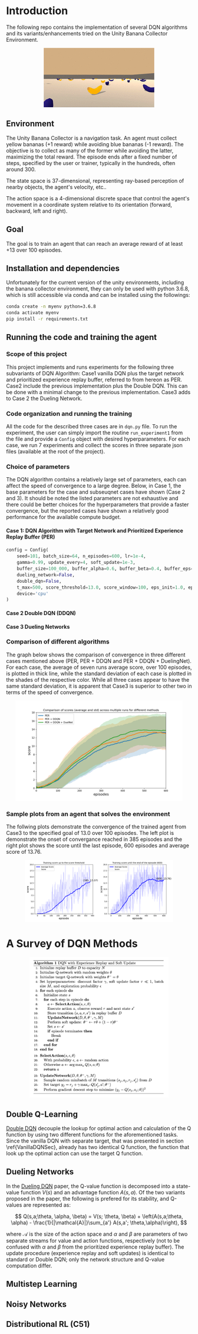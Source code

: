# Introduction
The following repo contains the implementation of several DQN algorithms and its variants/enhancements tried on the Unity Banana Collector Environment. 

<div style="text-align:center">

![image](./pics/banana_env_animation.gif)
</div>

## Environment
The Unity Banana Collector is a navigation task. An agent must collect yellow bananas (+1 reward) while avoiding blue bananas (-1 reward). The objective is to collect as many of the former while avoiding the latter, maximizing the total reward. The episode ends after a fixed number of steps, specified by the user or trainer, typically in the hundreds, often around 300.

The state space is 37-dimensional, representing ray-based perception of nearby objects, the agent's velocity, etc..

The action space is a 4-dimensional discrete space that control the agent's movement in a coordinate system relative to its orientation (forward, backward, left and right).

## Goal
The goal is to train an agent that can reach an average reward of at least +13 over 100 episodes.



## Installation and dependencies
Unfortunately for the current version of the unity environments, including the banana collector environment, they can only be used with python 3.6.8, which is still accessible via conda and can be installed using the followings:

```bash
conda create -n myenv python=3.6.8 
conda activate myenv
pip install -r requirements.txt
```

## Running the code and training the agent

### Scope of this project
This project implements and runs experiments for the following three subvariants of DQN Algorithm: Case1  vanilla DQN plus the target network and prioritized experience replay buffer, referred to from hereon as PER. Case2 include the previous implementation plus the Double DQN. This can be done with a minimal change to the previous implementation. Case3 adds to Case 2 the Dueling Network.

### Code organization and running the training
All the code for the described three cases are in `dqn.py` file. To run the experiment, the user can simply import the routine `run_experiment1` from the file and provide a `Config` object with desired hyperparameters. For each case, we run 7 experiments and collect the scores in three separate json files (available at the root of the project).

### Choice of parameters 
The DQN algorithm contains a relatively large set of parameters, each can affect the speed of convergence to a large degree. Below, in Case 1, the base parameters for the case and subseuqnet cases have shown (Case 2 and 3). It should be noted the listed parameters are not exhaustive and there could be better choices for the hyperparameters that provide a faster convergence, but the reported cases have shown a relatively good performance for the available compute budget. 

#### Case 1: DQN Algorithm with Target Network and Prioritized Experience Replay Buffer (PER)
```python 
config = Config(
    seed=101, batch_size=64, n_episodes=600, lr=1e-4,
    gamma=0.99, update_every=4, soft_update=1e-3,
    buffer_size=100_000, buffer_alpha=0.6, buffer_beta=0.4, buffer_eps=1e-5, buffer_beta_anneal_steps=100_000,
    dueling_network=False,
    double_dqn=False,
    t_max=500, score_threshold=13.0, score_window=100, eps_init=1.0, eps_final=0.01, eps_decay=0.975,
    device='cpu'
) 
``` 

#### Case 2 Double DQN (DDQN)
#### Case 3 Dueling Networks


### Comparison of different algorithms

The graph below shows the comparison of convergence in three different cases mentioned above (PER, PER + DDQN and PER + DDQN + DuelingNet). For each case, the average of seven runs average score, over 100 episodes, is plotted in thick line, while the standard deviation of each case is plotted in the shades of the respective color. While all three cases appear to have the same standard deviation, it is apparent that Case3 is superior to other two in terms of the speed of convergence. 

<div style="width:90%; margin:auto;">

![](pics/score_comparison.png)
</div>



### Sample plots from an agent that solves the environment
The follwing plots demonstrate the convergence of the trained agent from Case3 to the specified goal of 13.0 over 100 episodes. The left plot is demonstrate the onset of convergance reached in 385 episodes and the right plot shows the score until the last episode, 600 episodes and average score of 13.76. 

<div style="width:80%; margin:auto;">

![](pics/plot_single_runs.png)
</div>


# A Survey of DQN Methods

<div style="width:75%; margin:auto;">

![](pics/dqn_algo.png)
</div>

## Double Q-Learning
[Double DQN](https://arxiv.org/abs/1509.06461) decouple the lookup for optimal action and calculation of the Q function by using two different functions for the aforementioned tasks. Since the vanilla DQN with separate target, that was presented in section \ref{VanillaDQNSec}, already has two identical Q function, the function that look up the optimal action can use the target Q function. 

## Dueling Networks
In the [Dueling DQN](https://arxiv.org/abs/1511.06581) paper, the Q-value function is decomposed into a state-value function $V(s)$ and an advantage function $A(s,a)$. Of the two variants proposed in the paper, the following is prefered for its stability, and Q-values are represented as:

$$
Q(s,a;\theta, \alpha, \beta) = V(s; \theta, \beta) + \left(A(s,a;\theta, \alpha) - \frac{1}{|\mathcal{A}|}\sum_{a'} A(s,a'; \theta,\alpha)\right),
$$ 

where $\mathcal{A}$ is the size of the action space and $\alpha$ and $\beta$ are parameters of two separate streams for value and action functions, respectively (not to be confused with $\alpha$ and $\beta$ from the prioritized experience replay buffer). The update procedure (experience replay and soft updates) is identical to standard or Double DQN; only the network structure and Q-value computation differ.

## Multistep Learning
## Noisy Networks
## Distributional RL (C51)